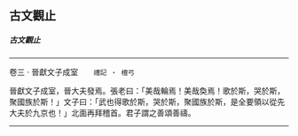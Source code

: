 

## 古文觀止

##### 古文觀止

* * *

卷三 ‧ 晉獻文子成室　　`禮記 ‧ 檀弓`

晉獻文子成室，晉大夫發焉。張老曰：「美哉輪焉！美哉奐焉！歌於斯，哭於斯，聚國族於斯！」文子曰：「武也得歌於斯，哭於斯，聚國族於斯，是全要領以從先大夫於九京也！」北面再拜稽首。君子謂之善頌善禱。

* * *


